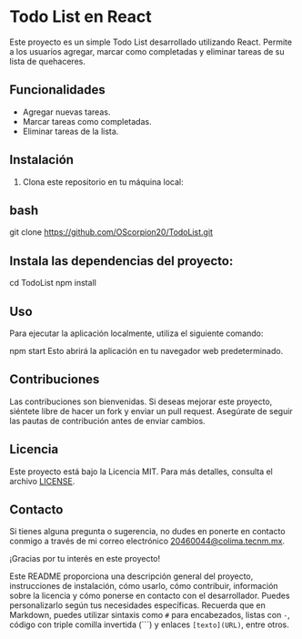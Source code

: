 # Todo List en React

Este proyecto es un simple Todo List desarrollado utilizando React. Permite a los usuarios agregar, marcar como completadas y eliminar tareas de su lista de quehaceres.

## Funcionalidades

- Agregar nuevas tareas.
- Marcar tareas como completadas.
- Eliminar tareas de la lista.

## Instalación

1. Clona este repositorio en tu máquina local:

## bash
git clone https://github.com/OScorpion20/TodoList.git

## Instala las dependencias del proyecto:

cd TodoList
npm install

## Uso
Para ejecutar la aplicación localmente, utiliza el siguiente comando:

npm start
Esto abrirá la aplicación en tu navegador web predeterminado.

## Contribuciones
Las contribuciones son bienvenidas. Si deseas mejorar este proyecto, siéntete libre de hacer un fork y enviar un pull request. Asegúrate de seguir las pautas de contribución antes de enviar cambios.

## Licencia

Este proyecto está bajo la Licencia MIT. Para más detalles, consulta el archivo [LICENSE](LICENSE).

## Contacto
Si tienes alguna pregunta o sugerencia, no dudes en ponerte en contacto conmigo a través de mi correo electrónico 20460044@colima.tecnm.mx.

¡Gracias por tu interés en este proyecto!


Este README proporciona una descripción general del proyecto, instrucciones de instalación, cómo usarlo, cómo contribuir, información sobre la licencia y cómo ponerse en contacto con el desarrollador. Puedes personalizarlo según tus necesidades específicas. Recuerda que en Markdown, puedes utilizar sintaxis como `#` para encabezados, listas con `-`, código con triple comilla invertida (\`\`\`) y enlaces `[texto](URL)`, entre otros.

